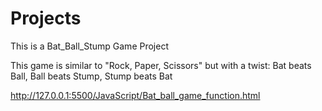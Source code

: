 # Projects
This is a Bat_Ball_Stump Game Project

This game is similar to "Rock, Paper, Scissors" but with a twist:
Bat beats Ball,
Ball beats Stump,
Stump beats Bat

http://127.0.0.1:5500/JavaScript/Bat_ball_game_function.html
